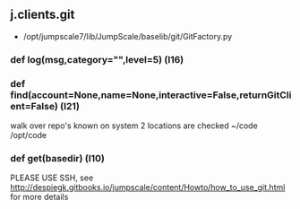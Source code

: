## j.clients.git

- /opt/jumpscale7/lib/JumpScale/baselib/git/GitFactory.py

### def log(msg,category="",level=5) (l16)

### def find(account=None,name=None,interactive=False,returnGitClient=False) (l21)

walk over repo's known on system
2 locations are checked
    ~/code
    /opt/code

### def get(basedir) (l10)

PLEASE USE SSH, see http://despiegk.gitbooks.io/jumpscale/content/Howto/how_to_use_git.html for more details

